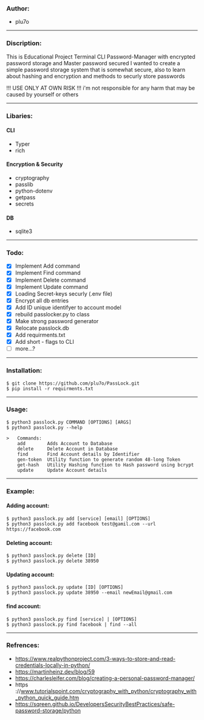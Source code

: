 ### Author:
* plu7o

---
### Discription: 


This is Educational Project
Terminal CLI Password-Manager with encrypted password storage and Master password secured 
I wanted to create a simple password storage system that is somewhat secure, also to learn about hashing and encryption and methods to securly store passwords

!!! USE ONLY AT OWN RISK !!!
i'm not responsible for any harm that may be caused by yourself or others

---
### Libaries:
#### CLI
* Typer
* rich
#### Encryption & Security
* cryptography
* passlib
* python-dotenv
* getpass
* secrets
#### DB
* sqlite3

---
### Todo:
- [x] Implement Add command
- [x] Implement Find command
- [x] Implement Delete command
- [x] Implement Update command
- [x] Loading Secret-keys securly (.env file)
- [x] Encrypt all db entries
- [x] Add ID unique identifyer to account model
- [x] rebuild passlocker.py to class
- [x] Make strong password generator
- [x] Relocate passlock.db
- [x] Add requirments.txt
- [x] Add short - flags to CLI
- [ ] more...?

---
### Installation:
    $ git clone https://github.com/plu7o/PassLock.git
    $ pip install -r requirments.txt

---
### Usage:
    $ python3 passlock.py COMMAND [OPTIONS] [ARGS]
    $ python3 passlock.py --help
    	
    >	Commands:
    	add        Adds Account to Database
    	delete     Delete Account in Database
    	find       Find Account details by Identifier
    	gen-token  Utility function to generate random 48-long Token
    	get-hash   Utility Hashing function to Hash password using bcrypt
    	update     Update Account details
---
### Example:
#### Adding account: 
    $ python3 passlock.py add [service] [email] [OPTIONS]
    $ python3 passlock.py add facebook test@gamil.com --url https://facebook.com

#### Deleting account:
    $ python3 passlock.py delete [ID]
    $ python3 passlock.py delete 38950

#### Updating account:
    $ python3 passlock.py update [ID] [OPTIONS]
    $ python3 passlock.py update 38950 --email newEmail@gmail.com

#### find account:
    $ python3 passlock.py find [service] | [OPTIONS]
    $ python3 passlock.py find facebook | find --all

---
### Refrences:
* https://www.realpythonproject.com/3-ways-to-store-and-read-credentials-locally-in-python/
* https://martinheinz.dev/blog/59
* https://charlesleifer.com/blog/creating-a-personal-password-manager/
* https
://www.tutorialspoint.com/cryptography_with_python/cryptography_with_python_quick_guide.htm
* https://sqreen.github.io/DevelopersSecurityBestPractices/safe-password-storage/python





